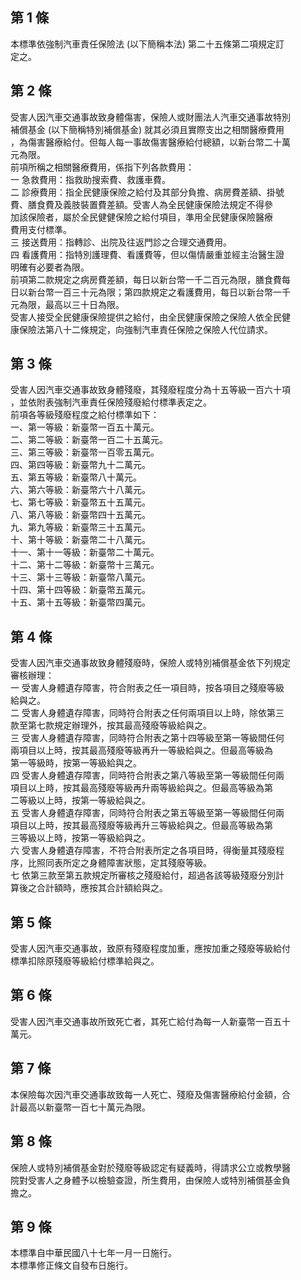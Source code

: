第 1 條
-------
本標準依強制汽車責任保險法 (以下簡稱本法) 第二十五條第二項規定訂  
定之。

第 2 條
-------
受害人因汽車交通事故致身體傷害，保險人或財團法人汽車交通事故特別  
補償基金 (以下簡稱特別補償基金) 就其必須且實際支出之相關醫療費用  
，為傷害醫療給付。但每人每一事故傷害醫療給付總額，以新台幣二十萬  
元為限。  
前項所稱之相關醫療費用，係指下列各款費用：  
一  急救費用：指救助搜索費、救護車費。  
二  診療費用：指全民健康保險之給付及其部分負擔、病房費差額、掛號  
    費、膳食費及義肢裝置費差額。受害人為全民健康保險法規定不得參  
    加該保險者，屬於全民健健保險之給付項目，準用全民健康保險醫療  
    費用支付標準。  
三  接送費用：指轉診、出院及往返門診之合理交通費用。  
四  看護費用：指特別護理費、看護費等，但以傷情嚴重並經主治醫生證  
    明確有必要者為限。  
前項第二款規定之病房費差額，每日以新台幣一千二百元為限，膳食費每  
日以新台幣一百三十元為限；第四款規定之看護費用，每日以新台幣一千  
元為限，最高以三十日為限。  
受害人接受全民健康保險提供之給付，由全民健康保險之保險人依全民健  
康保險法第八十二條規定，向強制汽車責任保險之保險人代位請求。

第 3 條
-------
受害人因汽車交通事故致身體殘廢，其殘廢程度分為十五等級一百六十項  
，並依附表強制汽車責任保險殘廢給付標準表定之。  
前項各等級殘廢程度之給付標準如下：  
一、第一等級：新臺幣一百五十萬元。  
二、第二等級：新臺幣一百二十五萬元。  
三、第三等級：新臺幣一百零五萬元。  
四、第四等級：新臺幣九十二萬元。  
五、第五等級：新臺幣八十萬元。  
六、第六等級：新臺幣六十八萬元。  
七、第七等級：新臺幣五十五萬元。  
八、第八等級：新臺幣四十五萬元。  
九、第九等級：新臺幣三十五萬元。  
十、第十等級：新臺幣二十八萬元。  
十一、第十一等級：新臺幣二十萬元。  
十二、第十二等級：新臺幣十三萬元。  
十三、第十三等級：新臺幣八萬元。  
十四、第十四等級：新臺幣五萬元。  
十五、第十五等級：新臺幣四萬元。

第 4 條
-------
受害人因汽車交通事故致身體殘廢時，保險人或特別補償基金依下列規定  
審核辦理：  
一  受害人身體遺存障害，符合附表之任一項目時，按各項目之殘廢等級  
    給與之。  
二  受害人身體遺存障害，同時符合附表之任何兩項目以上時，除依第三  
    款至第七款規定辦理外，按其最高殘廢等級給與之。  
三  受害人身體遺存障害，同時符合附表之第十四等級至第一等級間任何  
    兩項目以上時，按其最高殘廢等級再升一等級給與之。但最高等級為  
    第一等級時，按第一等級給與之。  
四  受害人身體遺存障害，同時符合附表之第八等級至第一等級間任何兩  
    項目以上時，按其最高殘廢等級再升兩等級給與之。但最高等級為第  
    二等級以上時，按第一等級給與之。  
五  受害人身體遺存障害，同時符合附表之第五等級至第一等級間任何兩  
    項目以上時，按其最高殘廢等級再升三等級給與之。但最高等級為第  
    三等級以上時，按第一等級給與之。  
六  受害人身體遺存障害，不符合附表所定之各項目時，得衡量其殘廢程  
    序，比照同表所定之身體障害狀態，定其殘廢等級。  
七  依第三款至第五款規定所審核之殘廢給付，超過各該等級殘廢分別計  
    算後之合計額時，應按其合計額給與之。

第 5 條
-------
受害人因汽車交通事故，致原有殘廢程度加重，應按加重之殘廢等級給付  
標準扣除原殘廢等級給付標準給與之。

第 6 條
-------
受害人因汽車交通事故所致死亡者，其死亡給付為每一人新臺幣一百五十  
萬元。

第 7 條
-------
本保險每次因汽車交通事故致每一人死亡、殘廢及傷害醫療給付金額，合  
計最高以新臺幣一百七十萬元為限。

第 8 條
-------
保險人或特別補償基金對於殘廢等級認定有疑義時，得請求公立或教學醫  
院對受害人之身體予以檢驗查證，所生費用，由保險人或特別補償基金負  
擔之。

第 9 條
-------
本標準自中華民國八十七年一月一日施行。  
本標準修正條文自發布日施行。

